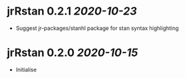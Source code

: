 # jrRstan 0.2.1 _2020-10-23_
  * Suggest jr-packages/stanhl package for stan syntax highlighting

# jrRstan 0.2.0 _2020-10-15_
  * Initialise
